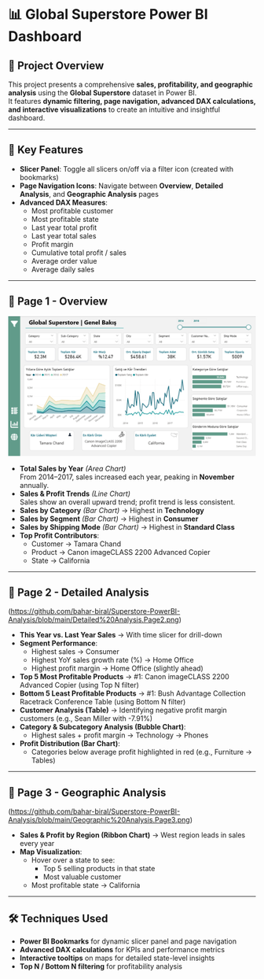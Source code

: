 # 📊 Global Superstore Power BI Dashboard

## 📝 Project Overview
This project presents a comprehensive **sales, profitability, and geographic analysis** using the **Global Superstore** dataset in Power BI.  
It features **dynamic filtering, page navigation, advanced DAX calculations, and interactive visualizations** to create an intuitive and insightful dashboard.

---

## 🚀 Key Features
- **Slicer Panel**: Toggle all slicers on/off via a filter icon (created with bookmarks)
- **Page Navigation Icons**: Navigate between **Overview**, **Detailed Analysis**, and **Geographic Analysis** pages
- **Advanced DAX Measures**:
  - Most profitable customer
  - Most profitable state
  - Last year total profit
  - Last year total sales
  - Profit margin
  - Cumulative total profit / sales
  - Average order value
  - Average daily sales

---

## 📂 Page 1 - Overview
![Page 1 Overview](https://github.com/bahar-biral/Superstore-PowerBI-Analysis/blob/main/Overview.Page1.png?raw=true)

- **Total Sales by Year** *(Area Chart)*  
  From 2014–2017, sales increased each year, peaking in **November** annually.
- **Sales & Profit Trends** *(Line Chart)*  
  Sales show an overall upward trend; profit trend is less consistent.
- **Sales by Category** *(Bar Chart)* → Highest in **Technology**
- **Sales by Segment** *(Bar Chart)* → Highest in **Consumer**
- **Sales by Shipping Mode** *(Bar Chart)* → Highest in **Standard Class**
- **Top Profit Contributors**:  
  - Customer → Tamara Chand  
  - Product → Canon imageCLASS 2200 Advanced Copier  
  - State → California

---

## 📂 Page 2 - Detailed Analysis
(https://github.com/bahar-biral/Superstore-PowerBI-Analysis/blob/main/Detailed%20Analysis.Page2.png)
- **This Year vs. Last Year Sales** → With time slicer for drill-down
- **Segment Performance**:
  - Highest sales → Consumer  
  - Highest YoY sales growth rate (%) → Home Office  
  - Highest profit margin → Home Office (slightly ahead)
- **Top 5 Most Profitable Products** → #1: Canon imageCLASS 2200 Advanced Copier (using Top N filter)
- **Bottom 5 Least Profitable Products** → #1: Bush Advantage Collection Racetrack Conference Table (using Bottom N filter)
- **Customer Analysis (Table)** → Identifying negative profit margin customers (e.g., Sean Miller with -7.91%)
- **Category & Subcategory Analysis (Bubble Chart)**:
  - Highest sales + profit margin → Technology → Phones
- **Profit Distribution (Bar Chart)**:
  - Categories below average profit highlighted in red (e.g., Furniture → Tables)

---

## 📂 Page 3 - Geographic Analysis
(https://github.com/bahar-biral/Superstore-PowerBI-Analysis/blob/main/Geographic%20Analysis.Page3.png)
- **Sales & Profit by Region (Ribbon Chart)** → West region leads in sales every year
- **Map Visualization**:
  - Hover over a state to see:
    - Top 5 selling products in that state  
    - Most valuable customer  
  - Most profitable state → California

---

## 🛠 Techniques Used
- **Power BI Bookmarks** for dynamic slicer panel and page navigation
- **Advanced DAX calculations** for KPIs and performance metrics
- **Interactive tooltips** on maps for detailed state-level insights
- **Top N / Bottom N filtering** for profitability analysis





